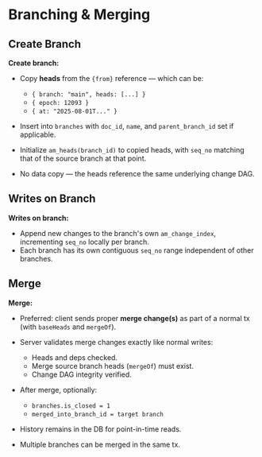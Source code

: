 # Branching & Merging

## Create Branch

**Create branch:**

- Copy **heads** from the `{from}` reference — which can be:

  - `{ branch: "main", heads: [...] }`
  - `{ epoch: 12093 }`
  - `{ at: "2025-08-01T..." }`
- Insert into `branches` with `doc_id`, `name`, and `parent_branch_id` set if
  applicable.
- Initialize `am_heads(branch_id)` to copied heads, with `seq_no` matching that
  of the source branch at that point.
- No data copy — the heads reference the same underlying change DAG.

## Writes on Branch

**Writes on branch:**

- Append new changes to the branch's own `am_change_index`, incrementing
  `seq_no` locally per branch.
- Each branch has its own contiguous `seq_no` range independent of other
  branches.

## Merge

**Merge:**

- Preferred: client sends proper **merge change(s)** as part of a normal tx
  (with `baseHeads` and `mergeOf`).
- Server validates merge changes exactly like normal writes:

  - Heads and deps checked.
  - Merge source branch heads (`mergeOf`) must exist.
  - Change DAG integrity verified.
- After merge, optionally:

  - `branches.is_closed = 1`
  - `merged_into_branch_id = target branch`
- History remains in the DB for point-in-time reads.
- Multiple branches can be merged in the same tx.

